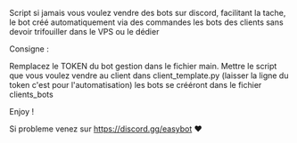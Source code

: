Script si jamais vous voulez vendre des bots sur discord, facilitant la tache, le bot créé automatiquement via des commandes les bots des clients sans devoir trifouiller dans le VPS ou le dédier

Consigne :

Remplacez le TOKEN du bot gestion dans le fichier main.
Mettre le script que vous voulez vendre au client dans client_template.py (laisser la ligne du token c'est pour l'automatisation)
les bots se crééront dans le fichier clients_bots

Enjoy ! 

Si probleme venez sur https://discord.gg/easybot ❤️
